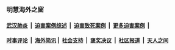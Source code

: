 
### 明慧海外之窗

####  [武汉肺炎](indexes/365.md?t=01220600) &nbsp;|&nbsp;  [迫害案例综述](indexes/328.md?t=01220600) &nbsp;|&nbsp; [迫害致死案例](indexes/277.md?t=01220600)  &nbsp;|&nbsp; [更多迫害案例](indexes/81.md?t=01220600)  &nbsp;|&nbsp; 
####  [时事评论](indexes/251.md?t=01220600) &nbsp;|&nbsp; [海外简讯](indexes/245.md?t=01220600)&nbsp;|&nbsp;  [社会支持](indexes/140.md?t=01220600) &nbsp;|&nbsp; [褒奖决议](indexes/282.md?t=01220600) &nbsp;|&nbsp; [社区报道](indexes/91.md?t=01220600)  &nbsp;|&nbsp; [天人之间](indexes/78.md?t=01220600) 

